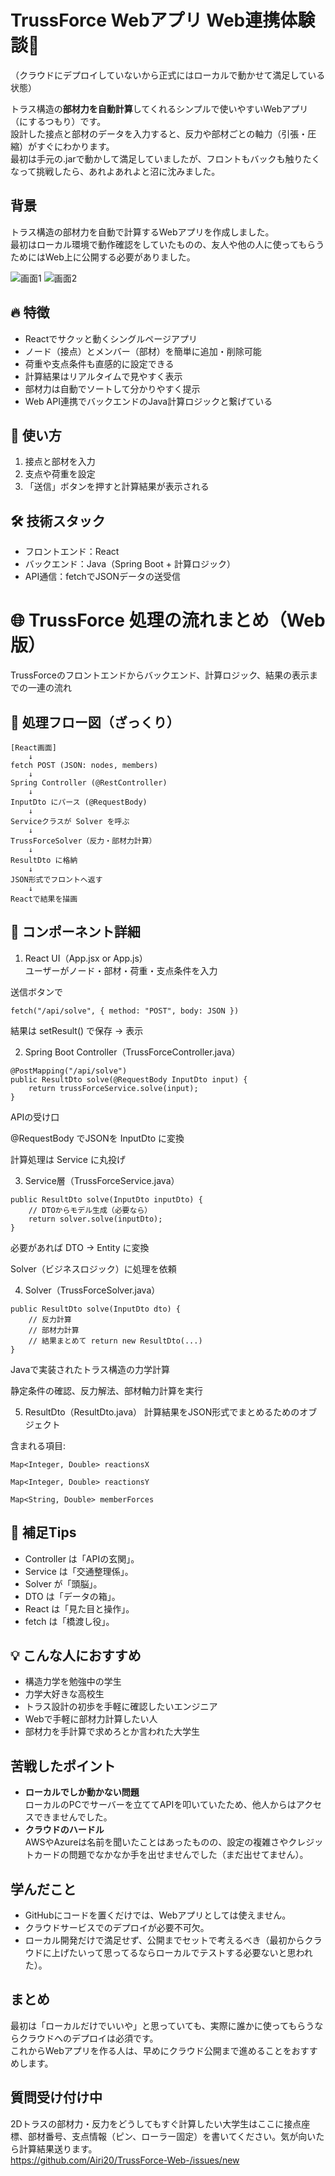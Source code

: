 # TrussForce Webアプリ Web連携体験談🍵   
（クラウドにデプロイしていないから正式にはローカルで動かせて満足している状態）

トラス構造の**部材力を自動計算**してくれるシンプルで使いやすいWebアプリ（にするつもり）です。  
設計した接点と部材のデータを入力すると、反力や部材ごとの軸力（引張・圧縮）がすぐにわかります。  
最初は手元の.jarで動かして満足していましたが、フロントもバックも触りたくなって挑戦したら、あれよあれよと沼に沈みました。


## 背景

トラス構造の部材力を自動で計算するWebアプリを作成しました。  
最初はローカル環境で動作確認をしていたものの、友人や他の人に使ってもらうためにはWeb上に公開する必要がありました。


![画面1](スクリーンショット%202025-06-21%20213143.png)
![画面2](スクリーンショット%202025-06-21%20213159.png)


## 🔥 特徴

- Reactでサクッと動くシングルページアプリ
- ノード（接点）とメンバー（部材）を簡単に追加・削除可能
- 荷重や支点条件も直感的に設定できる
- 計算結果はリアルタイムで見やすく表示
- 部材力は自動でソートして分かりやすく提示
- Web API連携でバックエンドのJava計算ロジックと繋げている


## 🚀 使い方

1. 接点と部材を入力  
2. 支点や荷重を設定  
3. 「送信」ボタンを押すと計算結果が表示される  


## 🛠️ 技術スタック

- フロントエンド：React  
- バックエンド：Java（Spring Boot + 計算ロジック）  
- API通信：fetchでJSONデータの送受信  


# 🌐 TrussForce 処理の流れまとめ（Web版）

TrussForceのフロントエンドからバックエンド、計算ロジック、結果の表示までの一連の流れ


## 🔁 処理フロー図（ざっくり）

```text
[React画面]
    ↓
fetch POST (JSON: nodes, members)
    ↓
Spring Controller (@RestController)
    ↓
InputDto にパース (@RequestBody)
    ↓
Serviceクラスが Solver を呼ぶ
    ↓
TrussForceSolver（反力・部材力計算）
    ↓
ResultDto に格納
    ↓
JSON形式でフロントへ返す
    ↓
Reactで結果を描画  
```

## 🧱 コンポーネント詳細  
  
1. React UI（App.jsx or App.js）  
ユーザーがノード・部材・荷重・支点条件を入力  

送信ボタンで 

```
fetch("/api/solve", { method: "POST", body: JSON })
```

結果は setResult() で保存 → 表示  

2. Spring Boot Controller（TrussForceController.java）  


```  
@PostMapping("/api/solve")
public ResultDto solve(@RequestBody InputDto input) {
    return trussForceService.solve(input);
}
```

APIの受け口  

@RequestBody でJSONを InputDto に変換

計算処理は Service に丸投げ  


3. Service層（TrussForceService.java）


```
public ResultDto solve(InputDto inputDto) {
    // DTOからモデル生成（必要なら）
    return solver.solve(inputDto);
}
```
必要があれば DTO → Entity に変換

Solver（ビジネスロジック）に処理を依頼

4. Solver（TrussForceSolver.java）


```
public ResultDto solve(InputDto dto) {
    // 反力計算
    // 部材力計算
    // 結果まとめて return new ResultDto(...)
}
```

Javaで実装されたトラス構造の力学計算

静定条件の確認、反力解法、部材軸力計算を実行


5. ResultDto（ResultDto.java）
計算結果をJSON形式でまとめるためのオブジェクト

含まれる項目:

```
Map<Integer, Double> reactionsX

Map<Integer, Double> reactionsY

Map<String, Double> memberForces
```


## 🧪 補足Tips
- Controller は「APIの玄関」。
- Service は「交通整理係」。
- Solver が「頭脳」。
- DTO は「データの箱」。
- React は「見た目と操作」。
- fetch は「橋渡し役」。  


## 💡 こんな人におすすめ

- 構造力学を勉強中の学生
- 力学大好きな高校生  
- トラス設計の初歩を手軽に確認したいエンジニア  
- Webで手軽に部材力計算したい人
- 部材力を手計算で求めろとか言われた大学生  


## 苦戦したポイント

- **ローカルでしか動かない問題**  
  ローカルのPCでサーバーを立ててAPIを叩いていたため、他人からはアクセスできませんでした。  
- **クラウドのハードル**  
  AWSやAzureは名前を聞いたことはあったものの、設定の複雑さやクレジットカードの問題でなかなか手を出せませんでした（まだ出せてません）。  


## 学んだこと

- GitHubにコードを置くだけでは、Webアプリとしては使えません。  
- クラウドサービスでのデプロイが必要不可欠。
- ローカル開発だけで満足せず、公開までセットで考えるべき（最初からクラウドに上げたいって思ってるならローカルでテストする必要ないと思われた）。  


## まとめ

最初は「ローカルだけでいいや」と思っていても、実際に誰かに使ってもらうならクラウドへのデプロイは必須です。    
これからWebアプリを作る人は、早めにクラウド公開まで進めることをおすすめします。


## 質問受け付け中

2Dトラスの部材力・反力をどうしてもすぐ計算したい大学生はここに接点座標、部材番号、支点情報（ピン、ローラー固定）を書いてください。気が向いたら計算結果送ります。  
https://github.com/Airi20/TrussForce-Web-/issues/new

